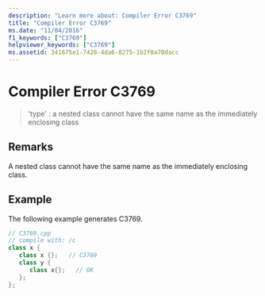 ```yaml
---
description: "Learn more about: Compiler Error C3769"
title: "Compiler Error C3769"
ms.date: "11/04/2016"
f1_keywords: ["C3769"]
helpviewer_keywords: ["C3769"]
ms.assetid: 341675e1-7428-4da6-8275-1b2f0a70dacc
---
```

# Compiler Error C3769

> 'type' : a nested class cannot have the same name as the immediately enclosing class

## Remarks

A nested class cannot have the same name as the immediately enclosing class.

## Example

The following example generates C3769.

```cpp
// C3769.cpp
// compile with: /c
class x {
   class x {};   // C3769
   class y {
      class x{};   // OK
   };
};
```
